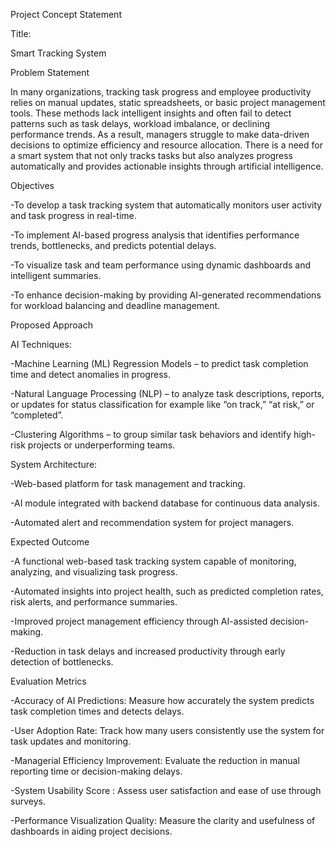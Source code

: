 Project Concept Statement 

Title:

Smart Tracking System

Problem Statement

In many organizations, tracking task progress and employee productivity relies on manual updates, static spreadsheets, or basic project management tools. These methods lack intelligent insights and often fail to detect patterns such as task delays, workload imbalance, or declining performance trends. As a result, managers struggle to make data-driven decisions to optimize efficiency and resource allocation. There is a need for a smart system that not only tracks tasks but also analyzes progress automatically and provides actionable insights through artificial intelligence.


Objectives

-To develop a task tracking system that automatically monitors user activity and task progress in real-time.

-To implement AI-based progress analysis that identifies performance trends, bottlenecks, and predicts potential delays.

-To visualize task and team performance using dynamic dashboards and intelligent summaries.

-To enhance decision-making by providing AI-generated recommendations for workload balancing and deadline management.


Proposed Approach

AI Techniques:

-Machine Learning (ML) Regression Models – to predict task completion time and detect anomalies in progress.

-Natural Language Processing (NLP) – to analyze task descriptions, reports, or updates for status classification for example like “on track,” “at risk,” or “completed”.

-Clustering Algorithms – to group similar task behaviors and identify high-risk projects or underperforming teams.


System Architecture:

-Web-based platform for task management and tracking.

-AI module integrated with backend database for continuous data analysis.

-Automated alert and recommendation system for project managers.


Expected Outcome

-A functional web-based task tracking system capable of monitoring, analyzing, and visualizing task progress.

-Automated insights into project health, such as predicted completion rates, risk alerts, and performance summaries.

-Improved project management efficiency through AI-assisted decision-making.

-Reduction in task delays and increased productivity through early detection of bottlenecks.


Evaluation Metrics

-Accuracy of AI Predictions: Measure how accurately the system predicts task completion times and detects delays.

-User Adoption Rate: Track how many users consistently use the system for task updates and monitoring.

-Managerial Efficiency Improvement: Evaluate the reduction in manual reporting time or decision-making delays.

-System Usability Score : Assess user satisfaction and ease of use through surveys.

-Performance Visualization Quality: Measure the clarity and usefulness of dashboards in aiding project decisions.
